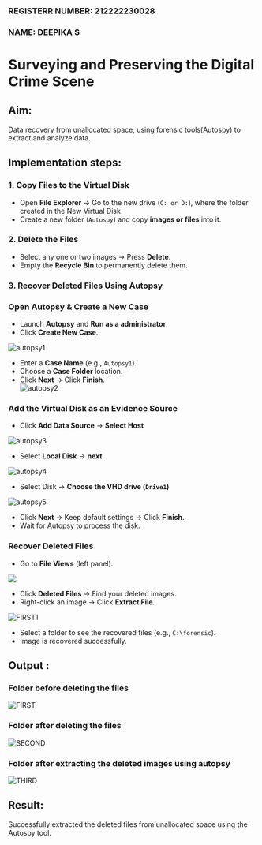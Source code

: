 ### REGISTERR NUMBER: 212222230028
### NAME: DEEPIKA S
# Surveying and Preserving the Digital Crime Scene

## **Aim:**
Data recovery from unallocated space, using forensic tools(Autospy) to extract and analyze data.

## **Implementation steps:**

### **1. Copy Files to the Virtual Disk**  
- Open **File Explorer** → Go to the new drive (`C: or D:`), where the folder created in the New Virtual Disk
- Create a new folder (`Autospy`) and copy **images or files** into it.  

### **2. Delete the Files**  
- Select any one or two images → Press **Delete**.  
- Empty the **Recycle Bin** to permanently delete them.  

### **3. Recover Deleted Files Using Autopsy**  
### **Open Autopsy & Create a New Case** 

- Launch **Autopsy** and **Run as a administrator**  
- Click **Create New Case**.  

![autopsy1](https://github.com/user-attachments/assets/c849cafe-e437-4494-9320-da79026790ae)

- Enter a **Case Name** (e.g., `Autopsy1`).  
- Choose a **Case Folder** location.  
- Click **Next** → Click **Finish**.  
![autopsy2](https://github.com/user-attachments/assets/2eaea9f9-6253-4696-a333-8d7d5610f0ca)



### **Add the Virtual Disk as an Evidence Source**  
- Click **Add Data Source**  → **Select Host**

![autopsy3](https://github.com/user-attachments/assets/9f3d7a7e-2cdf-484f-bd53-89684c67368d)


- Select **Local Disk** → **next** 

![autopsy4](https://github.com/user-attachments/assets/8e461d41-da59-410c-94ed-3e1f010f74c6)


- Select Disk → **Choose the VHD drive (`Drive1`)**


![autopsy5](https://github.com/user-attachments/assets/c6a39860-0dd3-4211-b578-52695f8d807b)

- Click **Next** → Keep default settings → Click **Finish**.  
- Wait for Autopsy to process the disk.  

### **Recover Deleted Files**  
- Go to **File Views** (left panel).  

![](./images/a6.png)


- Click **Deleted Files** → Find your deleted images.  
- Right-click an image → Click **Extract File**.  

![FIRST1](https://github.com/user-attachments/assets/f71b9403-e7b7-4e62-8f35-7609d9645512)
- Select a folder to see the recovered files (e.g., `C:\forensic`).  
- Image is recovered successfully.


## Output :
### Folder before deleting the files
![FIRST](https://github.com/user-attachments/assets/46666410-72ee-4489-b7a4-3de34d63156a)


### Folder after deleting the files
![SECOND](https://github.com/user-attachments/assets/00ad6d88-df08-4f4a-bdce-9a094169ac1a)


### Folder after extracting the deleted images using autopsy
![THIRD](https://github.com/user-attachments/assets/c380904b-0ba0-4193-87de-69234baa7e58)


## Result:
Successfully extracted the deleted files from unallocated space using the Autospy tool.
